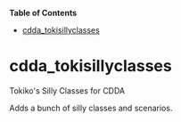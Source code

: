 <!-- START doctoc generated TOC please keep comment here to allow auto update -->
<!-- DON'T EDIT THIS SECTION, INSTEAD RE-RUN doctoc TO UPDATE -->
**Table of Contents**

- [cdda_tokisillyclasses](#cdda_tokisillyclasses)

<!-- END doctoc generated TOC please keep comment here to allow auto update -->

# cdda_tokisillyclasses

Tokiko's Silly Classes for CDDA

Adds a bunch of silly classes and scenarios.
